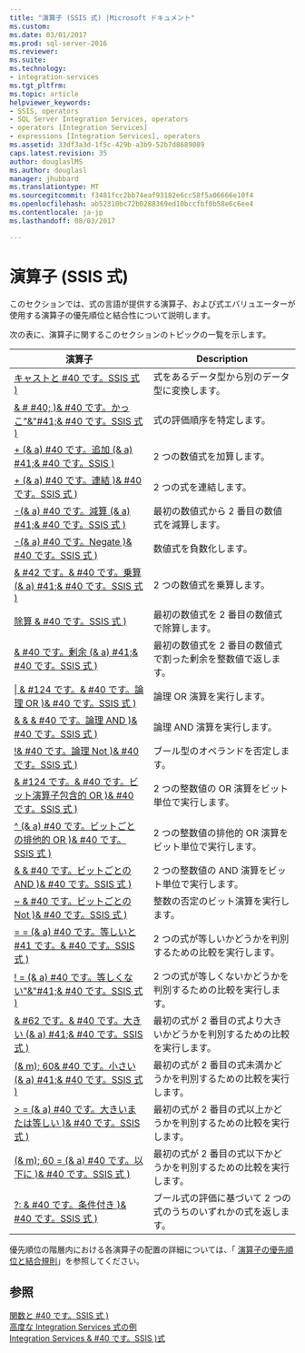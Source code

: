 ```yaml
---
title: "演算子 (SSIS 式) |Microsoft ドキュメント"
ms.custom: 
ms.date: 03/01/2017
ms.prod: sql-server-2016
ms.reviewer: 
ms.suite: 
ms.technology:
- integration-services
ms.tgt_pltfrm: 
ms.topic: article
helpviewer_keywords:
- SSIS, operators
- SQL Server Integration Services, operators
- operators [Integration Services]
- expressions [Integration Services], operators
ms.assetid: 33df3a3d-1f5c-429b-a3b9-52b7d8689089
caps.latest.revision: 35
author: douglaslMS
ms.author: douglasl
manager: jhubbard
ms.translationtype: MT
ms.sourcegitcommit: f3481fcc2bb74eaf93182e6cc58f5a06666e10f4
ms.openlocfilehash: ab52310bc72b0288369ed10bccfbf0b58e6c6ee4
ms.contentlocale: ja-jp
ms.lasthandoff: 08/03/2017

---
```

# <a name="operators-ssis-expression"></a>演算子 (SSIS 式)
  このセクションでは、式の言語が提供する演算子、および式エバリュエーターが使用する演算子の優先順位と結合性について説明します。  
  
 次の表に、演算子に関するこのセクションのトピックの一覧を示します。  
  
|演算子|Description|  
|--------------|-----------------|  
|[キャストと #40 です。SSIS 式 &#41;](../../integration-services/expressions/cast-ssis-expression.md)|式をあるデータ型から別のデータ型に変換します。|  
|[& # #40; &#41;& #40 です。かっこ"&"#41;& #40 です。SSIS 式 &#41;](../../integration-services/expressions/parentheses-ssis-expression.md)|式の評価順序を特定します。|  
|[+ (& a) #40 です。追加 (& a) #41;& #40 です。SSIS &#41;](../../integration-services/expressions/add-ssis.md)|2 つの数値式を加算します。|  
|[+ (& a) #40 です。連結 &#41;& #40 です。SSIS 式 &#41;](../../integration-services/expressions/concatenate-ssis-expression.md)|2 つの式を連結します。|  
|[-(& a) #40 です。減算 (& a) #41;& #40 です。SSIS 式 &#41;](../../integration-services/expressions/subtract-ssis-expression.md)|最初の数値式から 2 番目の数値式を減算します。|  
|[-(& a) #40 です。Negate &#41;& #40 です。SSIS 式 &#41;](../../integration-services/expressions/negate-ssis-expression.md)|数値式を負数化します。|  
|[& #42 です。& #40 です。乗算 (& a) #41;& #40 です。SSIS 式 &#41;](../../integration-services/expressions/multiply-ssis-expression.md)|2 つの数値式を乗算します。|  
|[除算 & #40 です。SSIS 式 &#41;](../../integration-services/expressions/divide-ssis-expression.md)|最初の数値式を 2 番目の数値式で除算します。|  
|[& #40 です。剰余 (& a) #41;& #40 です。SSIS 式 &#41;](../../integration-services/expressions/modulo-ssis-expression.md)|最初の数値式を 2 番目の数値式で割った剰余を整数値で返します。|  
|[&#124; & #124 です。& #40 です。論理 OR &#41;& #40 です。SSIS 式 &#41;](../../integration-services/expressions/logical-or-ssis-expression.md)|論理 OR 演算を実行します。|  
|[& & & #40 です。論理 AND &#41;& #40 です。SSIS 式 &#41;](../../integration-services/expressions/logical-and-ssis-expression.md)|論理 AND 演算を実行します。|  
|[!& #40 です。論理 Not &#41;& #40 です。SSIS 式 &#41;](../../integration-services/expressions/logical-not-ssis-expression.md)|ブール型のオペランドを否定します。|  
|[& #124 です。& #40 です。ビット演算子包含的 OR &#41;& #40 です。SSIS 式 &#41;](../../integration-services/expressions/bitwise-inclusive-or-ssis-expression.md)|2 つの整数値の OR 演算をビット単位で実行します。|  
|[^ (& a) #40 です。ビットごとの排他的 OR &#41;& #40 です。SSIS 式 &#41;](../../integration-services/expressions/bitwise-exclusive-or-ssis-expression.md)|2 つの整数値の排他的 OR 演算をビット単位で実行します。|  
|[& & #40 です。ビットごとの AND &#41;& #40 です。SSIS 式 &#41;](../../integration-services/expressions/bitwise-and-ssis-expression.md)|2 つの整数値の AND 演算をビット単位で実行します。|  
|[~ & #40 です。ビットごとの Not &#41;& #40 です。SSIS 式 &#41;](../../integration-services/expressions/bitwise-not-ssis-expression.md)|整数の否定のビット演算を実行します。|  
|[= = (& a) #40 です。等しいと #41 です。& #40 です。SSIS 式 &#41;](../../integration-services/expressions/equal-ssis-expression.md)|2 つの式が等しいかどうかを判別するための比較を実行します。|  
|[! = (& a) #40 です。等しくない"&"#41;& #40 です。SSIS 式 &#41;](../../integration-services/expressions/unequal-ssis-expression.md)|2 つの式が等しくないかどうかを判別するための比較を実行します。|  
|[& #62 です。& #40 です。大きい (& a) #41;& #40 です。SSIS 式 &#41;](../../integration-services/expressions/greater-than-ssis-expression.md)|最初の式が 2 番目の式より大きいかどうかを判別するための比較を実行します。|  
|[(& m); 60& #40 です。小さい (& a) #41;& #40 です。SSIS 式 &#41;](../../integration-services/expressions/less-than-ssis-expression.md)|最初の式が 2 番目の式未満かどうかを判別するための比較を実行します。|  
|[&#62; = (& a) #40 です。大きいまたは等しい &#41;& #40 です。SSIS 式 &#41;](../../integration-services/expressions/greater-than-or-equal-to-ssis-expression.md)|最初の式が 2 番目の式以上かどうかを判別するための比較を実行します。|  
|[(& m); 60 = (& a) #40 です。以下に &#41;& #40 です。SSIS 式 &#41;](../../integration-services/expressions/less-than-or-equal-to-ssis-expression.md)|最初の式が 2 番目の式以下かどうかを判別するための比較を実行します。|  
|[?: & #40 です。条件付き &#41;& #40 です。SSIS 式 &#41;](../../integration-services/expressions/conditional-ssis-expression.md)|ブール式の評価に基づいて 2 つの式のうちのいずれかの式を返します。|  
  
 優先順位の階層内における各演算子の配置の詳細については、「 [演算子の優先順位と結合規則](../../integration-services/expressions/operator-precedence-and-associativity.md)」を参照してください。  
  
## <a name="see-also"></a>参照  
 [関数と #40 です。SSIS 式 &#41;](../../integration-services/expressions/functions-ssis-expression.md)   
 [高度な Integration Services 式の例](../../integration-services/expressions/examples-of-advanced-integration-services-expressions.md)   
 [Integration Services & #40 です。SSIS &#41;式](../../integration-services/expressions/integration-services-ssis-expressions.md)  
  
  
